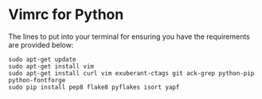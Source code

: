 # Vimrc for Python

The lines to put into your terminal for ensuring you have the requirements are provided below:

```
sudo apt-get update
sudo apt-get install vim
sudo apt-get install curl vim exuberant-ctags git ack-grep python-pip python-fontforge
sudo pip install pep8 flake8 pyflakes isort yapf
```



